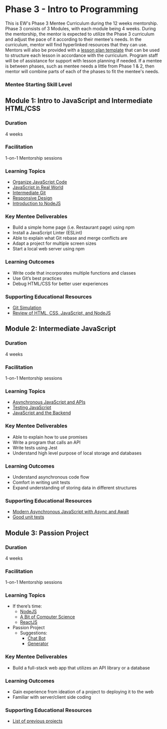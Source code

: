 # Phase 3 - Intro to Programming

This is EW's Phase 3 Mentee Curriculum during the 12 weeks mentorship.
Phase 3 consists of 3 Modules, with each module being 4 weeks. During the mentorship, the mentor is expected to utilize the Phase 3 curriculum and adjust the pace of it according to their mentee's needs. In the curriculum, mentor will find hyperlinked resources that they can use. Mentors will also be provided with a [lesson plan template](https://docs.google.com/document/d/1zxx33pMIud3dbVyI-OS6yUb64AkhTxDSpJbNCj7lftE/edit) that can be used to structure each lesson in accordance with the curriculum. Program staff will be of assistance for support with lesson planning if needed. If a mentee is between phases, such as mentee needs a little from Phase 1 & 2, then mentor will combine parts of each of the phases to fit the mentee's needs.

### Mentee Starting Skill Level


## Module 1: Intro to JavaScript and Intermediate HTML/CSS

### Duration
4 weeks

### Facilitation
1-on-1 Mentorship sessions

### Learning Topics
* [Organize JavaScript Code](https://www.theodinproject.com/paths/full-stack-javascript/courses/javascript#organizing-your-javascript-code)
* [JavaScript in Real World](https://www.theodinproject.com/paths/full-stack-javascript/courses/javascript#javascript-in-the-real-world)
* [Intermediate Git](https://www.theodinproject.com/paths/full-stack-javascript/courses/javascript#intermediate-git)
* [Responsive Design](https://www.theodinproject.com/paths/full-stack-javascript/courses/advanced-html-and-css#responsive-design)
* [Introduction to NodeJS](https://www.theodinproject.com/paths/full-stack-javascript/courses/nodejs#introduction-to-nodejs)

### Key Mentee Deliverables 
* Build a simple home page (i.e. Restaurant page) using npm
* Install a JavaScript Linter (ESLint)
* Able to explain what Git rebase and merge conflicts are
* Adapt a project for multiple screen sizes
* Start a local web server using npm

### Learning Outcomes
* Write code that incorporates multiple functions and classes
* Use Git’s best practices
* Debug HTML/CSS for better user experiences

### Supporting Educational Resources
* [Git Simulation](https://learngitbranching.js.org/)
* [Review of HTML, CSS, JavaScript, and NodeJS](https://blog.glitch.com/post/website-starter-kit)

## Module 2: Intermediate JavaScript

### Duration
4 weeks

### Facilitation
1-on-1 Mentorship sessions

### Learning Topics
* [Asynchronous JavaScript and APIs](https://www.theodinproject.com/paths/full-stack-javascript/courses/javascript#asynchronous-javascript-and-apis)
* [Testing JavaScript](https://www.theodinproject.com/paths/full-stack-javascript/courses/javascript#testing-javascript)
* [JavaScript and the Backend](https://www.theodinproject.com/paths/full-stack-javascript/courses/javascript#javascript-and-the-backend)

### Key Mentee Deliverables 
* Able to explain how to use promises
* Write a program that calls an API
* Write tests using Jest
* Understand high level purpose of local storage and databases

### Learning Outcomes
* Understand asynchronous code flow
* Comfort in writing unit tests
* Expand understanding of storing data in different structures

### Supporting Educational Resources
* [Modern Asynchronous JavaScript with Async and Await](https://nodejs.dev/learn/modern-asynchronous-javascript-with-async-and-await)
* [Good unit tests](https://leanylabs.com/blog/good-unit-tests/)


## Module 3: Passion Project

### Duration
4 weeks

### Facilitation
1-on-1 Mentorship sessions

### Learning Topics
* If there’s time:
    * [NodeJS](https://www.theodinproject.com/paths/full-stack-javascript/courses/nodejs)
    * [A Bit of Computer Science](https://www.theodinproject.com/paths/full-stack-javascript/courses/javascript#a-bit-of-computer-science)
    * [ReactJS](https://www.theodinproject.com/paths/full-stack-javascript/courses/javascript#react-js)
* Passion Project
    * Suggestions:
        * [Chat Bot](https://emergentworks.github.io/curriculum/webdev/projectTemplates/chatbot/)
        * [Generator](https://emergentworks.github.io/curriculum/webdev/projectTemplates/generator/)

### Key Mentee Deliverables 
* Build a full-stack web app that utilizes an API library or a database

### Learning Outcomes
* Gain experience from ideation of a project to deploying it to the web
* Familiar with server/client side coding

### Supporting Educational Resources
* [List of previous projects](https://docs.google.com/document/d/1T_nsVjcdX8ISGTS97GXbvLPcJg_Fj0Bk4GvXMAYAnfI/edit?usp=sharing)
